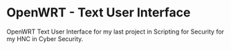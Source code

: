 # OpenWRT - Text User Interface
OpenWRT Text User Interface for my last project in Scripting for Security for my HNC in Cyber Security. 
